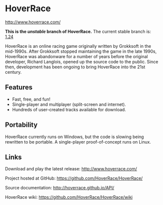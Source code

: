 HoverRace
=========

<http://www.hoverrace.com/>

**This is the _unstable_ branch of HoverRace.**
The current stable branch is: [1.24](https://github.com/HoverRace/HoverRace/tree/1.24)

HoverRace is an online racing game originally written by Grokksoft in the mid-1990s. After Grokksoft stopped maintaining the game in the late 1990s, HoverRace was abandonware for a number of years before the original developer, Richard Langlois, opened up the source code to the public. Since then, development has been ongoing to bring HoverRace into the 21st century.

Features
--------

 * Fast, free, and fun!
 * Single-player and multiplayer (split-screen and internet).
 * Hundreds of user-created tracks available for download.

Portability
-----------

HoverRace currently runs on Windows, but the code is slowing being rewritten to be portable.  A single-player proof-of-concept runs on Linux.

Links
-----

Download and play the latest release: <http://www.hoverrace.com/>

Project hosted at GitHub: <https://github.com/HoverRace/HoverRace/>

Source documentation: <http://hoverrace.github.io/API/>

HoverRace wiki: <https://github.com/HoverRace/HoverRace/wiki>
